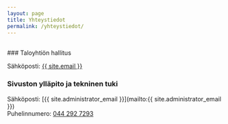 ```yaml
---
layout: page
title: Yhteystiedot
permalink: /yhteystiedot/
---
```


<br>
### Taloyhtiön hallitus

Sähköposti: [{{ site.email }}](mailto:{{site.email}})

### Sivuston ylläpito ja tekninen tuki

Sähköposti: [{{ site.administrator_email }}](mailto:{{ site.administrator_email }})<br>
Puhelinnumero: [044 292 7293](tel:+358442927293)